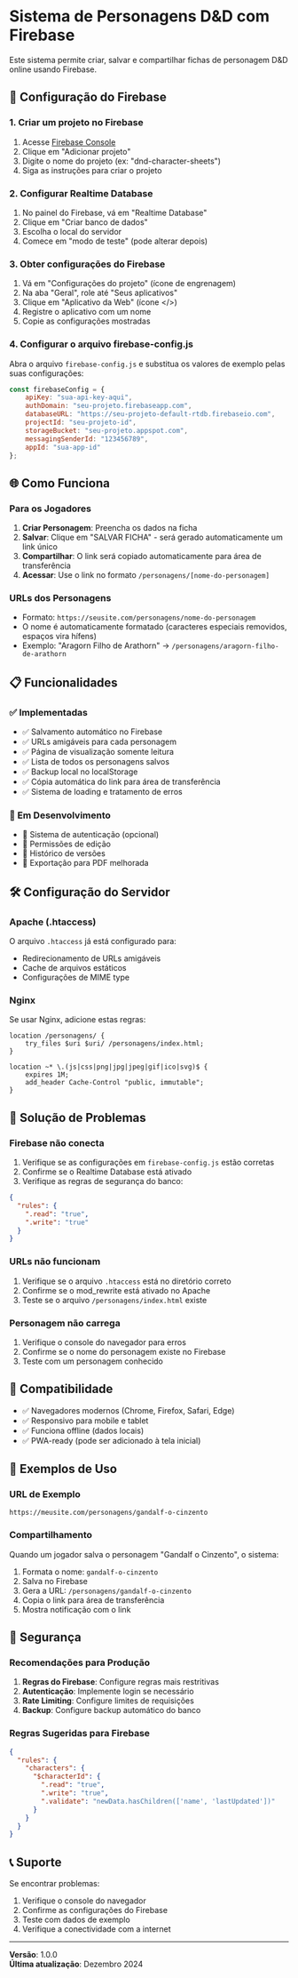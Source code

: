 # Sistema de Personagens D&D com Firebase

Este sistema permite criar, salvar e compartilhar fichas de personagem D&D online usando Firebase.

## 🚀 Configuração do Firebase

### 1. Criar um projeto no Firebase

1. Acesse [Firebase Console](https://console.firebase.google.com/)
2. Clique em "Adicionar projeto"
3. Digite o nome do projeto (ex: "dnd-character-sheets")
4. Siga as instruções para criar o projeto

### 2. Configurar Realtime Database

1. No painel do Firebase, vá em "Realtime Database"
2. Clique em "Criar banco de dados"
3. Escolha o local do servidor
4. Comece em "modo de teste" (pode alterar depois)

### 3. Obter configurações do Firebase

1. Vá em "Configurações do projeto" (ícone de engrenagem)
2. Na aba "Geral", role até "Seus aplicativos"
3. Clique em "Aplicativo da Web" (ícone </>)
4. Registre o aplicativo com um nome
5. Copie as configurações mostradas

### 4. Configurar o arquivo firebase-config.js

Abra o arquivo `firebase-config.js` e substitua os valores de exemplo pelas suas configurações:

```javascript
const firebaseConfig = {
    apiKey: "sua-api-key-aqui",
    authDomain: "seu-projeto.firebaseapp.com", 
    databaseURL: "https://seu-projeto-default-rtdb.firebaseio.com",
    projectId: "seu-projeto-id",
    storageBucket: "seu-projeto.appspot.com",
    messagingSenderId: "123456789",
    appId: "sua-app-id"
};
```

## 🌐 Como Funciona

### Para os Jogadores

1. **Criar Personagem**: Preencha os dados na ficha
2. **Salvar**: Clique em "SALVAR FICHA" - será gerado automaticamente um link único
3. **Compartilhar**: O link será copiado automaticamente para área de transferência
4. **Acessar**: Use o link no formato `/personagens/[nome-do-personagem]`

### URLs dos Personagens

- Formato: `https://seusite.com/personagens/nome-do-personagem`
- O nome é automaticamente formatado (caracteres especiais removidos, espaços vira hífens)
- Exemplo: "Aragorn Filho de Arathorn" → `/personagens/aragorn-filho-de-arathorn`

## 📋 Funcionalidades

### ✅ Implementadas

- ✅ Salvamento automático no Firebase
- ✅ URLs amigáveis para cada personagem
- ✅ Página de visualização somente leitura
- ✅ Lista de todos os personagens salvos
- ✅ Backup local no localStorage
- ✅ Cópia automática do link para área de transferência
- ✅ Sistema de loading e tratamento de erros

### 🔄 Em Desenvolvimento

- 🔄 Sistema de autenticação (opcional)
- 🔄 Permissões de edição
- 🔄 Histórico de versões
- 🔄 Exportação para PDF melhorada

## 🛠️ Configuração do Servidor

### Apache (.htaccess)

O arquivo `.htaccess` já está configurado para:
- Redirecionamento de URLs amigáveis
- Cache de arquivos estáticos
- Configurações de MIME type

### Nginx

Se usar Nginx, adicione estas regras:

```nginx
location /personagens/ {
    try_files $uri $uri/ /personagens/index.html;
}

location ~* \.(js|css|png|jpg|jpeg|gif|ico|svg)$ {
    expires 1M;
    add_header Cache-Control "public, immutable";
}
```

## 🔧 Solução de Problemas

### Firebase não conecta

1. Verifique se as configurações em `firebase-config.js` estão corretas
2. Confirme se o Realtime Database está ativado
3. Verifique as regras de segurança do banco:

```json
{
  "rules": {
    ".read": "true",
    ".write": "true"
  }
}
```

### URLs não funcionam

1. Verifique se o arquivo `.htaccess` está no diretório correto
2. Confirme se o mod_rewrite está ativado no Apache
3. Teste se o arquivo `/personagens/index.html` existe

### Personagem não carrega

1. Verifique o console do navegador para erros
2. Confirme se o nome do personagem existe no Firebase
3. Teste com um personagem conhecido

## 📱 Compatibilidade

- ✅ Navegadores modernos (Chrome, Firefox, Safari, Edge)
- ✅ Responsivo para mobile e tablet
- ✅ Funciona offline (dados locais)
- ✅ PWA-ready (pode ser adicionado à tela inicial)

## 🎯 Exemplos de Uso

### URL de Exemplo
```
https://meusite.com/personagens/gandalf-o-cinzento
```

### Compartilhamento
Quando um jogador salva o personagem "Gandalf o Cinzento", o sistema:
1. Formata o nome: `gandalf-o-cinzento`
2. Salva no Firebase
3. Gera a URL: `/personagens/gandalf-o-cinzento`
4. Copia o link para área de transferência
5. Mostra notificação com o link

## 🔐 Segurança

### Recomendações para Produção

1. **Regras do Firebase**: Configure regras mais restritivas
2. **Autenticação**: Implemente login se necessário
3. **Rate Limiting**: Configure limites de requisições
4. **Backup**: Configure backup automático do banco

### Regras Sugeridas para Firebase

```json
{
  "rules": {
    "characters": {
      "$characterId": {
        ".read": "true",
        ".write": "true",
        ".validate": "newData.hasChildren(['name', 'lastUpdated'])"
      }
    }
  }
}
```

## 📞 Suporte

Se encontrar problemas:

1. Verifique o console do navegador
2. Confirme as configurações do Firebase
3. Teste com dados de exemplo
4. Verifique a conectividade com a internet

---

**Versão**: 1.0.0  
**Última atualização**: Dezembro 2024
